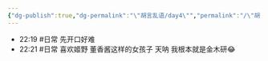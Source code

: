 ```yaml
---
{"dg-publish":true,"dg-permalink":"\"胡言乱语/day4\"","permalink":"/\"胡言乱语/day4\"/","dgPassFrontmatter":true,"created":"2024-07-20T22:28:38.000+08:00","updated":"2024-07-20T22:28:38.000+08:00"}
---
```



- 22:19 #日常 先开口好难
- 22:21 #日常 喜欢姬野 董香酱这样的女孩子 天呐 我根本就是金木研😂
